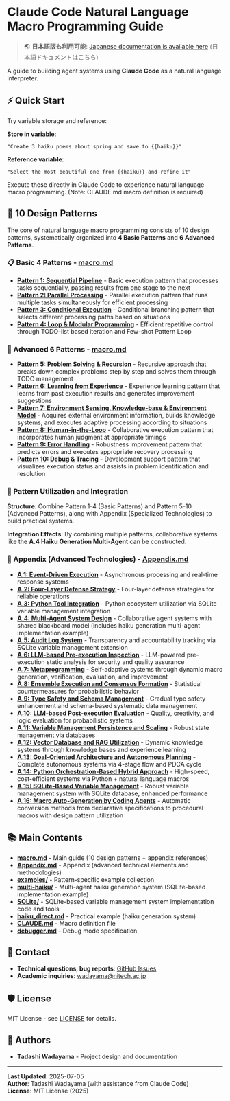 # Claude Code Natural Language Macro Programming Guide

> 🌏 **日本語版も利用可能**: [Japanese documentation is available here](https://github.com/wadayama/claude-code-macro-programming) (日本語ドキュメントはこちら)

A guide to building agent systems using **Claude Code** as a natural language interpreter.

## ⚡ Quick Start

Try variable storage and reference:

**Store in variable**:
```
"Create 3 haiku poems about spring and save to {{haiku}}"
```

**Reference variable**:
```
"Select the most beautiful one from {{haiku}} and refine it"
```

Execute these directly in Claude Code to experience natural language macro programming.
(Note: CLAUDE.md macro definition is required)

## 🎯 10 Design Patterns

The core of natural language macro programming consists of 10 design patterns, systematically organized into **4 Basic Patterns** and **6 Advanced Patterns**.

### 📋 Basic 4 Patterns - [macro.md](./macro.md)

- **[Pattern 1: Sequential Pipeline](./macro.md#pattern-1-sequential-pipeline)** - Basic execution pattern that processes tasks sequentially, passing results from one stage to the next
- **[Pattern 2: Parallel Processing](./macro.md#pattern-2-parallel-processing)** - Parallel execution pattern that runs multiple tasks simultaneously for efficient processing
- **[Pattern 3: Conditional Execution](./macro.md#pattern-3-conditional-execution)** - Conditional branching pattern that selects different processing paths based on situations
- **[Pattern 4: Loop & Modular Programming](./macro.md#pattern-4-loop--modular-programming)** - Efficient repetitive control through TODO-list based iteration and Few-shot Pattern Loop

### 🚀 Advanced 6 Patterns - [macro.md](./macro.md)

- **[Pattern 5: Problem Solving & Recursion](./macro.md#pattern-5-problem-solving--recursion)** - Recursive approach that breaks down complex problems step by step and solves them through TODO management
- **[Pattern 6: Learning from Experience](./macro.md#pattern-6-learning-from-experience)** - Experience learning pattern that learns from past execution results and generates improvement suggestions
- **[Pattern 7: Environment Sensing, Knowledge-base & Environment Model](./macro.md#pattern-7-environment-sensing-knowledge-base-and-environment-model)** - Acquires external environment information, builds knowledge systems, and executes adaptive processing according to situations
- **[Pattern 8: Human-in-the-Loop](./macro.md#pattern-8-human-in-the-loop-hitl)** - Collaborative execution pattern that incorporates human judgment at appropriate timings
- **[Pattern 9: Error Handling](./macro.md#pattern-9-error-handling)** - Robustness improvement pattern that predicts errors and executes appropriate recovery processing
- **[Pattern 10: Debug & Tracing](./macro.md#pattern-10-debug--tracing)** - Development support pattern that visualizes execution status and assists in problem identification and resolution

### 🔧 Pattern Utilization and Integration

**Structure**: Combine Pattern 1-4 (Basic Patterns) and Pattern 5-10 (Advanced Patterns), along with Appendix (Specialized Technologies) to build practical systems.

**Integration Effects**: By combining multiple patterns, collaborative systems like the **A.4 Haiku Generation Multi-Agent** can be constructed.

### 📖 Appendix (Advanced Technologies) - [Appendix.md](./Appendix.md)

- **[A.1: Event-Driven Execution](./Appendix.md#a1-event-driven-execution)** - Asynchronous processing and real-time response systems
- **[A.2: Four-Layer Defense Strategy](./Appendix.md#a2-four-layer-defense-strategy)** - Four-layer defense strategies for reliable operations
- **[A.3: Python Tool Integration](./Appendix.md#a3-python-tool-integration)** - Python ecosystem utilization via SQLite variable management integration
- **[A.4: Multi-Agent System Design](./Appendix.md#a4-multi-agent-system-design)** - Collaborative agent systems with shared blackboard model (includes haiku generation multi-agent implementation example)
- **[A.5: Audit Log System](./Appendix.md#a5-audit-log-system)** - Transparency and accountability tracking via SQLite variable management extension
- **[A.6: LLM-based Pre-execution Inspection](./Appendix.md#a6-llm-based-pre-execution-inspection)** - LLM-powered pre-execution static analysis for security and quality assurance
- **[A.7: Metaprogramming](./Appendix.md#a7-metaprogramming)** - Self-adaptive systems through dynamic macro generation, verification, evaluation, and improvement
- **[A.8: Ensemble Execution and Consensus Formation](./Appendix.md#a8-ensemble-execution-and-consensus-formation)** - Statistical countermeasures for probabilistic behavior
- **[A.9: Type Safety and Schema Management](./Appendix.md#a9-type-safety-and-schema-management)** - Gradual type safety enhancement and schema-based systematic data management
- **[A.10: LLM-based Post-execution Evaluation](./Appendix.md#a10-llm-based-post-execution-evaluation)** - Quality, creativity, and logic evaluation for probabilistic systems
- **[A.11: Variable Management Persistence and Scaling](./Appendix.md#a11-variable-management-persistence-and-scaling-database-utilization)** - Robust state management via databases
- **[A.12: Vector Database and RAG Utilization](./Appendix.md#a12-vector-database-and-rag-utilization)** - Dynamic knowledge systems through knowledge bases and experience learning
- **[A.13: Goal-Oriented Architecture and Autonomous Planning](./Appendix.md#a13-goal-oriented-architecture-and-autonomous-planning)** - Complete autonomous systems via 4-stage flow and PDCA cycle
- **[A.14: Python Orchestration-Based Hybrid Approach](./Appendix.md#a14-python-orchestration-based-hybrid-approach)** - High-speed, cost-efficient systems via Python + natural language macros
- **[A.15: SQLite-Based Variable Management](./Appendix.md#a15-sqlite-based-variable-management)** - Robust variable management system with SQLite database, enhanced performance
- **[A.16: Macro Auto-Generation by Coding Agents](./Appendix.md#a16-macro-auto-generation-by-coding-agents)** - Automatic conversion methods from declarative specifications to procedural macros with design pattern utilization

## 📚 Main Contents

- **[macro.md](./macro.md)** - Main guide (10 design patterns + appendix references)
- **[Appendix.md](./Appendix.md)** - Appendix (advanced technical elements and methodologies)
- **[examples/](./examples/)** - Pattern-specific example collection
- **[multi-haiku/](./multi-haiku/)** - Multi-agent haiku generation system (SQLite-based implementation example)
- **[SQLite/](./SQLite/)** - SQLite-based variable management system implementation code and tools
- **[haiku_direct.md](./haiku_direct.md)** - Practical example (haiku generation system)
- **[CLAUDE.md](./CLAUDE.md)** - Macro definition file
- **[debugger.md](./debugger.md)** - Debug mode specification

## 📧 Contact

- **Technical questions, bug reports**: [GitHub Issues](../../issues)
- **Academic inquiries**: wadayama@nitech.ac.jp

## 🛡️ License

MIT License - see [LICENSE](./LICENSE) for details.

## 👥 Authors

- **Tadashi Wadayama** - Project design and documentation

---

**Last Updated**: 2025-07-05  
**Author**: Tadashi Wadayama (with assistance from Claude Code)  
**License**: MIT License (2025)